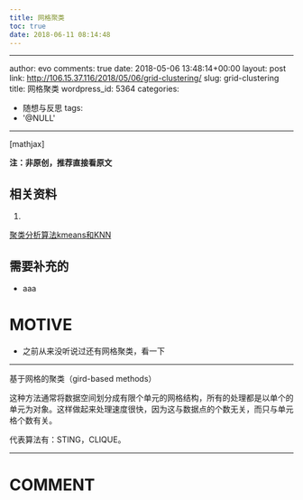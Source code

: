 ```yaml
---
title: 网格聚类
toc: true
date: 2018-06-11 08:14:48
---
```

---
author: evo
comments: true
date: 2018-05-06 13:48:14+00:00
layout: post
link: http://106.15.37.116/2018/05/06/grid-clustering/
slug: grid-clustering
title: 网格聚类
wordpress_id: 5364
categories:
- 随想与反思
tags:
- '@NULL'
---

<!-- more -->

[mathjax]

**注：非原创，推荐直接看原文**


## 相关资料





 	
  1. 


[聚类分析算法kmeans和KNN](https://www.jianshu.com/p/105535717e11)







## 需要补充的





 	
  * aaa




# MOTIVE





 	
  * 之前从来没听说过还有网格聚类，看一下





* * *





基于网格的聚类（gird-based methods）

这种方法通常将数据空间划分成有限个单元的网格结构，所有的处理都是以单个的单元为对象。这样做起来处理速度很快，因为这与数据点的个数无关，而只与单元格个数有关。

代表算法有：STING，CLIQUE。





















* * *





# COMMENT



